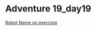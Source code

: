 # Adventure 19_day19

[Robot Name on exercism](http://exercism.io/submissions/9ecf0f1a776b45249dc894aa7d5896f5)
